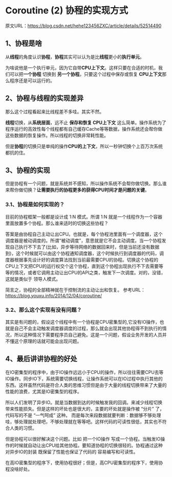 # Coroutine (2) 协程的实现方式

原文URL：https://blog.csdn.net/hehe123456ZXC/article/details/52514490


## 1、协程是啥

从**线程**的角度认识**协程**，**协程**其实可以认为是比**线程**更小的**执行单元**。

为啥说他是一个执行单元，因为它自带**CPU上下文**。这样只要在合适的时机，我们可以把**一个协程** 切换到 **另一个协程**。只要这个过程中保存或恢复 **CPU上下文**那么程序还是可以运行的。

## 2、协程与线程的实现差异

那么这个过程看起来比线程差不多哇。其实不然。

**线程**切换，从**系统层面**，远不止 **保存和恢复 CPU上下文** 这么简单。操作系统为了程序运行的高效性每个线程都有自己缓存Cache等等数据，操作系统还会帮你做这些数据的恢复操作。所以线程的切换非常耗性能。

但是**协程**的切换只是单纯的操作**CPU的上下文**，所以一秒钟切换个上百万次系统都抗的住。

## 3、协程的实现

但是协程有一个问题，就是系统并不感知，所以操作系统不会帮你做切换。那么谁来帮你做切换？**让需要执行的协程更多的获得CPU时间才是问题的关键**。

### 3.1、协程是如何实现的？

目前的协程框架一般都是设计成 1:N 模式。所谓 1:N 就是一个线程作为一个容器里面放置多个协程。那么谁来适时的切换这些协程？

答案是由协程自己主动让出CPU。也就是，每个协程池里面有一个调度器，这个调度器是被动调度的。所谓“被动调度”，意思就是它不会主动调度。当一个协程发现自己执行不下去了(比如，异步等待网络的数据回来时，但是当前还没有数据到)，这个时候就可以由这个协程通知调度器，这个时候执行到调度器的代码，调度器根据事先设计好的调度算法找到当前最需要CPU的协程。切换这个协程的CPU上下文把CPU的运行权交个这个协程，直到这个协程出现执行不下去需要等等的情况，或者它调用主动让出CPU的API之类，触发下一次调度。对的，没错，这就是类似于 领导人模式。

简言之，协程的全部精神就在于控制流的主动让出和恢复。
参考URL：https://blog.youxu.info/2014/12/04/coroutine/

### 3.2、那么这个实现有没有问题？

其实是有问题的，假设这个线程中有一个协程是CPU密集型的,它没有IO操作，也就是自己不会主动触发调度器调度的过程，那么就会出现其他协程得不到执行的情况，所以这种情况下需要程序员自己避免。这是一个问题，假设业务开发的人员并不懂这个原理的话就可能会出现问题。

## 4、最后讲讲协程的好处

在IO密集型的程序中，由于IO操作远远小于CPU的操作，所以往往需要CPU去等IO操作。同步IO下，系统需要切换线程，让操作系统可以在IO过程中执行其他的东西。这样虽然代码是符合人类的思维习惯但是由于大量的线程切换带来了大量的性能的浪费，尤其是IO密集型的程序。

所以人们发明了异步IO。就是当数据到达的时候触发我的回调。来减少线程切换带来性能损失。但是这样的坏处也是很大的，主要的坏处就是操作被   “分片”  了，代码写的不是 “一气呵成” 这种。 而是每次来段数据就要判断：数据够不够处理哇，够处理就处理吧，不够处理就在等等吧。这样代码的可读性很低，其实也不符合人类的习惯。  

但是协程可以很好解决这个问题。比如 把一个IO操作 写成一个协程。当触发IO操作的时候就自动让出CPU给其他协程。要知道协程的切换很轻的。协程通过这种对异步IO的封装 既保留了性能也保证了代码的 容易编写和可读性。

在高IO密集型的程序下，使用协程很好；但是，高CPU密集型的程序下，使用协程没啥好处。

